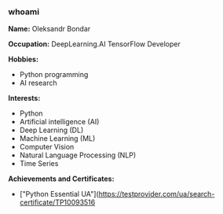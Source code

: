 ### whoami

**Name:** Oleksandr Bondar 

**Occupation:** DeepLearning.AI TensorFlow Developer  

**Hobbies:**
* Python programming
* AI research

**Interests:**
* Python
* Artificial intelligence (AI)
* Deep Learning (DL)
* Machine Learning (ML)
* Computer Vision
* Natural Language Processing (NLP)
* Time Series

**Achievements and Certificates:**
* ["Python Essential UA"](https://testprovider.com/ua/search-certificate/TP10093516



<!--
**bondpy202212/bondpy202212** is a ✨ _special_ ✨ repository because its `README.md` (this file) appears on your GitHub profile.

Here are some ideas to get you started:

- 🔭 I’m currently working on ...
- 🌱 I’m currently learning ...
- 👯 I’m looking to collaborate on ...
- 🤔 I’m looking for help with ...
- 💬 Ask me about ...
- 📫 How to reach me: ...
- 😄 Pronouns: ...
- ⚡ Fun fact: ...
-->
